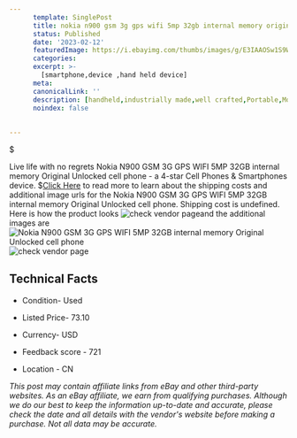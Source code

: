 ```yaml
---
      template: SinglePost
      title: nokia n900 gsm 3g gps wifi 5mp 32gb internal memory original unlocked cell phone
      status: Published
      date: '2023-02-12'
      featuredImage: https://i.ebayimg.com/thumbs/images/g/E3IAAOSw1S9Wgky4/s-l225.jpg
      categories: 
      excerpt: >-
        [smartphone,device ,hand held device]
      meta:
      canonicalLink: ''
      description: [handheld,industrially made,well crafted,Portable,Mobile,Compact,Convenient,Lightweight,Maneuverable,Man-portable,Miniature,Carriable,Hand-held,Light,Holdable,Transportable,Mobile device,Pocket-sized,On-the-go,Wireless,Cordless,Compact size,Convenient size, smartphone,device ,hand held device]
      noindex: false
      
        
---
```

$

Live life with no regrets Nokia N900 GSM 3G GPS WIFI 5MP 32GB internal memory Original Unlocked cell phone - a 4-star Cell Phones & Smartphones device.
$[Click Here](https://www.ebay.com/itm/274436744475?hash=item3fe5b4651b%3Ag%3AE3IAAOSw1S9Wgky4&mkevt=1&mkcid=1&mkrid=711-53200-19255-0&campid=%253CePNCampaignId%253E&customid=%253CreferenceId%253E&toolid=10049) to read more to learn about the shipping costs and additional image urls for the Nokia N900 GSM 3G GPS WIFI 5MP 32GB internal memory Original Unlocked cell phone. Shipping cost is undefined. Here is how the product looks ![check vendor page](https://i.ebayimg.com/thumbs/images/g/E3IAAOSw1S9Wgky4/s-l225.jpg)and the additional images are![Nokia N900 GSM 3G GPS WIFI 5MP 32GB internal memory Original Unlocked cell phone](https://i.ebayimg.com/images/g/E3IAAOSw1S9Wgky4/s-l960.jpg)![check vendor page](https://origin-galleryplus.ebayimg.com/ws/web/274436744475_2_0_1/225x225.jpg,https://origin-galleryplus.ebayimg.com/ws/web/274436744475_3_0_1/225x225.jpg,https://origin-galleryplus.ebayimg.com/ws/web/274436744475_4_0_1/225x225.jpg,https://origin-galleryplus.ebayimg.com/ws/web/274436744475_5_0_1/225x225.jpg,https://origin-galleryplus.ebayimg.com/ws/web/274436744475_6_0_1/225x225.jpg,https://origin-galleryplus.ebayimg.com/ws/web/274436744475_7_0_1/225x225.jpg,https://origin-galleryplus.ebayimg.com/ws/web/274436744475_8_0_1/225x225.jpg,https://origin-galleryplus.ebayimg.com/ws/web/274436744475_9_0_1/225x225.jpg,https://origin-galleryplus.ebayimg.com/ws/web/274436744475_10_0_1/225x225.jpg)



 ## Technical Facts 



     
      

 - Condition- Used 


      

 - Listed Price- 73.10 


      

 - Currency- USD 


      

 - Feedback score - 721 


      

 - Location - CN 


      
      

 *_This post may contain affiliate links from eBay and other third-party websites. As an eBay affiliate, we earn from qualifying purchases. Although we do our best to keep the information up-to-date and accurate, please check the date and all details with the vendor's website before making a purchase. Not all data may be accurate._*






